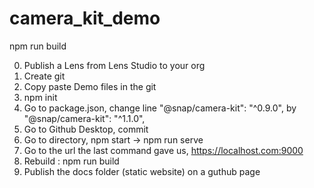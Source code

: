 # camera_kit_demo

npm run build

0. Publish a Lens from Lens Studio to your org
1. Create git
2. Copy paste Demo files in the git
3. npm init
3. Go to package.json, change line   "@snap/camera-kit": "^0.9.0", by  "@snap/camera-kit": "^1.1.0",
4. Go to Github Desktop, commit
5. Go to directory, npm start -> npm run serve
6. Go to the url the last command gave us, https://localhost.com:9000
7. Rebuild : npm run build
8. Publish the docs folder (static website) on a guthub page

